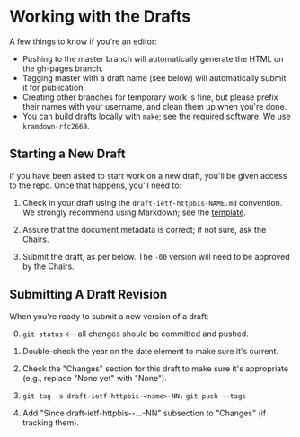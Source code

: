 # Working with the Drafts

A few things to know if you're an editor:

* Pushing to the master branch will automatically generate the HTML on the gh-pages branch.
* Tagging master with a draft name (see below) will automatically submit it for publication.
* Creating other branches for temporary work is fine, but please prefix their names with your username, and clean them up when you're done.
* You can build drafts locally with `make`; see the [required software](https://github.com/martinthomson/i-d-template/blob/master/doc/SETUP.md). We use `kramdown-rfc2669`.


## Starting a New Draft

If you have been asked to start work on a new draft, you'll be given access to the repo. Once that happens, you'll need to:

1. Check in your draft using the `draft-ietf-httpbis-NAME.md` convention. We strongly recommend using Markdown; see the [template](https://github.com/martinthomson/i-d-template/blob/master/doc/example.md).

2. Assure that the document metadata is correct; if not sure, ask the Chairs.

3. Submit the draft, as per below. The `-00` version will need to be approved by the Chairs.


## Submitting A Draft Revision

When you're ready to submit a new version of a draft:

0. `git status`  <-- all changes should be committed and pushed.

1. Double-check the year on the date element to make sure it's current.

2. Check the "Changes" section for this draft to make sure it's appropriate
   (e.g., replace "None yet" with "None").

3. `git tag -a draft-ietf-httpbis-<name>-NN;`
   `git push --tags`

4. Add "Since draft-ietf-httpbis-<name>-...-NN" subsection to "Changes" (if tracking them).



